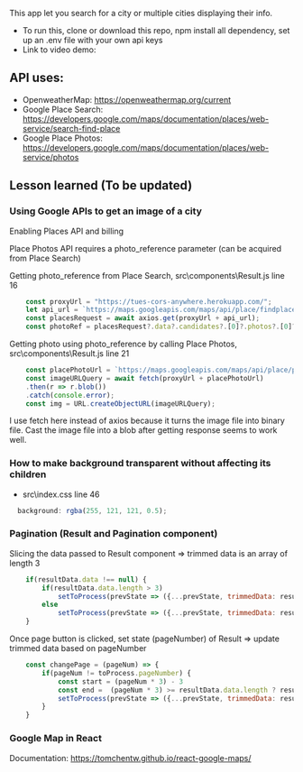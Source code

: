 This app let you search for a city or multiple cities displaying their info. 
* To run this, clone or download this repo, npm install all dependency, set up an .env file with your own api keys
* Link to video demo: 
## API uses: 
* OpenweatherMap: https://openweathermap.org/current 
* Google Place Search: https://developers.google.com/maps/documentation/places/web-service/search-find-place
* Google Place Photos: https://developers.google.com/maps/documentation/places/web-service/photos

## Lesson learned (To be updated)
### Using Google APIs to get an image of a city
Enabling Places API and billing 

Place Photos API requires a photo_reference parameter (can be acquired from Place Search)

Getting photo_reference from Place Search, src\components\Result.js line 16

```javascript 
    const proxyUrl = "https://tues-cors-anywhere.herokuapp.com/"; 
    let api_url = `https://maps.googleapis.com/maps/api/place/findplacefromtext/json?input=${elem.name + "," + (elem.sys.state ? elem.sys.state + "," : '') + elem.sys.country.toLowerCase()}&inputtype=textquery&fields=name,photos&key=${process.env.REACT_APP_GG_KEY}`
    const placesRequest = await axios.get(proxyUrl + api_url);
    const photoRef = placesRequest?.data?.candidates?.[0]?.photos?.[0]?.photo_reference;
```

Getting photo using photo_reference by calling Place Photos, src\components\Result.js line 21

```javascript 
    const placePhotoUrl = `https://maps.googleapis.com/maps/api/place/photo?photoreference=${photoRef}&key=${process.env.REACT_APP_GG_KEY}&maxwidth=700&maxheight=700`;
    const imageURLQuery = await fetch(proxyUrl + placePhotoUrl)
    .then(r => r.blob())
    .catch(console.error);
    const img = URL.createObjectURL(imageURLQuery); 
```

I use fetch here instead of axios because it turns the image file into binary file. Cast the image file into a blob after getting response seems to work well. 

### How to make background transparent without affecting its children
* src\index.css line 46

```javascript 
  background: rgba(255, 121, 121, 0.5);
```

### Pagination (Result and Pagination component)
Slicing the data passed to Result component => trimmed data is an array of length 3 

```javascript 
    if(resultData.data !== null) {
        if(resultData.data.length > 3) 
            setToProcess(prevState => ({...prevState, trimmedData: resultData.data.slice(0,3), pageNumber: 1, totalPage: Math.ceil(resultData.data.length / 3)}));
        else
            setToProcess(prevState => ({...prevState, trimmedData: resultData.data, pageNumber: 1, totalPage: 1}));
    }
```

Once page button is clicked, set state (pageNumber) of Result => update trimmed data based on pageNumber 

```javascript 
    const changePage = (pageNum) => {
        if(pageNum != toProcess.pageNumber) {
            const start = (pageNum * 3) - 3
            const end =  (pageNum * 3) >= resultData.data.length ? resultData.data.length : (pageNum * 3) % resultData.data.length;
            setToProcess(prevState => ({...prevState, trimmedData: resultData.data.slice(start, end), pageNumber: pageNum}));
        }
    }
```
### Google Map in React
Documentation: https://tomchentw.github.io/react-google-maps/

<!-- # Getting Started with Create React App

This project was bootstrapped with [Create React App](https://github.com/facebook/create-react-app).

## Available Scripts

In the project directory, you can run:

### `npm start`

Runs the app in the development mode.\
Open [http://localhost:3000](http://localhost:3000) to view it in the browser.

The page will reload if you make edits.\
You will also see any lint errors in the console.

### `npm test`

Launches the test runner in the interactive watch mode.\
See the section about [running tests](https://facebook.github.io/create-react-app/docs/running-tests) for more information.

### `npm run build`

Builds the app for production to the `build` folder.\
It correctly bundles React in production mode and optimizes the build for the best performance.

The build is minified and the filenames include the hashes.\
Your app is ready to be deployed!

See the section about [deployment](https://facebook.github.io/create-react-app/docs/deployment) for more information.

### `npm run eject`

**Note: this is a one-way operation. Once you `eject`, you can’t go back!**

If you aren’t satisfied with the build tool and configuration choices, you can `eject` at any time. This command will remove the single build dependency from your project.

Instead, it will copy all the configuration files and the transitive dependencies (webpack, Babel, ESLint, etc) right into your project so you have full control over them. All of the commands except `eject` will still work, but they will point to the copied scripts so you can tweak them. At this point you’re on your own.

You don’t have to ever use `eject`. The curated feature set is suitable for small and middle deployments, and you shouldn’t feel obligated to use this feature. However we understand that this tool wouldn’t be useful if you couldn’t customize it when you are ready for it.

## Learn More

You can learn more in the [Create React App documentation](https://facebook.github.io/create-react-app/docs/getting-started).

To learn React, check out the [React documentation](https://reactjs.org/).

### Code Splitting

This section has moved here: [https://facebook.github.io/create-react-app/docs/code-splitting](https://facebook.github.io/create-react-app/docs/code-splitting)

### Analyzing the Bundle Size

This section has moved here: [https://facebook.github.io/create-react-app/docs/analyzing-the-bundle-size](https://facebook.github.io/create-react-app/docs/analyzing-the-bundle-size)

### Making a Progressive Web App

This section has moved here: [https://facebook.github.io/create-react-app/docs/making-a-progressive-web-app](https://facebook.github.io/create-react-app/docs/making-a-progressive-web-app)

### Advanced Configuration

This section has moved here: [https://facebook.github.io/create-react-app/docs/advanced-configuration](https://facebook.github.io/create-react-app/docs/advanced-configuration)

### Deployment

This section has moved here: [https://facebook.github.io/create-react-app/docs/deployment](https://facebook.github.io/create-react-app/docs/deployment)

### `npm run build` fails to minify

This section has moved here: [https://facebook.github.io/create-react-app/docs/troubleshooting#npm-run-build-fails-to-minify](https://facebook.github.io/create-react-app/docs/troubleshooting#npm-run-build-fails-to-minify) -->


